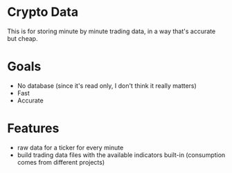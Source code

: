 # Crypto Data
This is for storing minute by minute trading data, in a way that's accurate but cheap.

# Goals
- No database (since it's read only, I don't think it really matters)
- Fast 
- Accurate

# Features
- raw data for a ticker for every minute
- build trading data files with the available indicators built-in (consumption comes from different projects)

